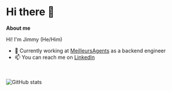# Hi there 👋

__About me__

Hi! I'm Jimmy (He/Him)

- 💼 Currently working at [MeilleursAgents](https://www.meilleursagents.com/) as a backend engineer
- 📫 You can reach me on [LinkedIn](https://www.linkedin.com/in/chujimmy1/)

<br/>

![GitHub stats](https://github-readme-stats-chujimmy.vercel.app/api?username=chujimmy&show_icons=true&theme=vue&include_all_commits=true&count_private=true)
